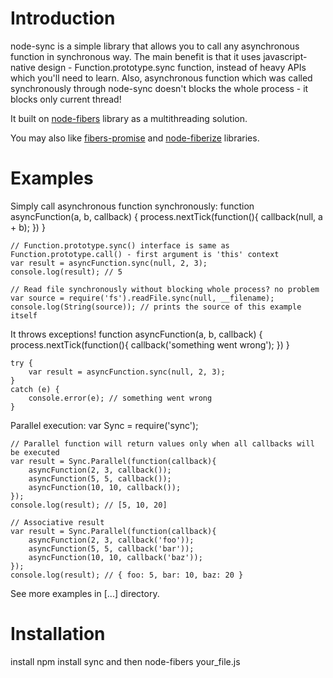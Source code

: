 
# Introduction
node-sync is a simple library that allows you to call any asynchronous function in synchronous way. The main benefit is that it uses javascript-native design - Function.prototype.sync function, instead of heavy APIs which you'll need to learn. Also, asynchronous function which was called synchronously through node-sync doesn't blocks the whole process - it blocks only current thread!

It built on [node-fibers](https://github.com/laverdet/node-fibers) library as a multithreading solution.

You may also like [fibers-promise](https://github.com/lm1/node-fibers-promise) and [node-fiberize](https://github.com/lm1/node-fiberize) libraries.

# Examples
Simply call asynchronous function synchronously:
	function asyncFunction(a, b, callback) {
		process.nextTick(function(){
			callback(null, a + b);
		})
	}
	
	// Function.prototype.sync() interface is same as Function.prototype.call() - first argument is 'this' context
	var result = asyncFunction.sync(null, 2, 3);
	console.log(result); // 5
	
	// Read file synchronously without blocking whole process? no problem
	var source = require('fs').readFile.sync(null, __filename);
    console.log(String(source)); // prints the source of this example itself

It throws exceptions!
	function asyncFunction(a, b, callback) {
		process.nextTick(function(){
			callback('something went wrong');
		})
	}
	
	try {
		var result = asyncFunction.sync(null, 2, 3);
	}
	catch (e) {
		console.error(e); // something went wrong
	}

Parallel execution:
	var Sync = require('sync');
	
	// Parallel function will return values only when all callbacks will be executed
	var result = Sync.Parallel(function(callback){
		asyncFunction(2, 3, callback());
		asyncFunction(5, 5, callback());
		asyncFunction(10, 10, callback());
	});
	console.log(result); // [5, 10, 20]
	
	// Associative result
	var result = Sync.Parallel(function(callback){
		asyncFunction(2, 3, callback('foo'));
		asyncFunction(5, 5, callback('bar'));
		asyncFunction(10, 10, callback('baz'));
	});
	console.log(result); // { foo: 5, bar: 10, baz: 20 }

See more examples in [...] directory.

# Installation
install
	npm install sync
and then
	node-fibers your_file.js